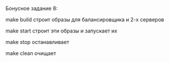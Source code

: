 Бонусное задание 8:

make build строит образы для балансировщика и 2-х серверов

make start строит эти образы и запускает их

make stop останавливает

make clean очищает


